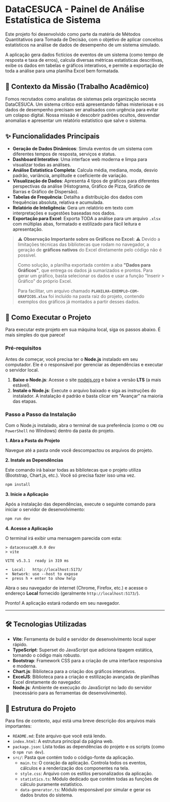 # DataCESUCA - Painel de Análise Estatística de Sistema

Este projeto foi desenvolvido como parte da matéria de Métodos Quantitativos para Tomada de Decisão, com o objetivo de aplicar conceitos estatísticos na análise de dados de desempenho de um sistema simulado.

A aplicação gera dados fictícios de eventos de um sistema (como tempo de resposta e taxa de erros), calcula diversas métricas estatísticas descritivas, exibe os dados em tabelas e gráficos interativos, e permite a exportação de toda a análise para uma planilha Excel bem formatada.

## 📜 Contexto da Missão (Trabalho Acadêmico)

Fomos recrutados como analistas de sistemas pela organização secreta DataCESUCA. Um sistema crítico está apresentando falhas misteriosas e os dados de desempenho precisam ser analisados com urgência para evitar um colapso digital. Nossa missão é descobrir padrões ocultos, desvendar anomalias e apresentar um relatório estatístico que salve o sistema.

## ✨ Funcionalidades Principais

- **Geração de Dados Dinâmicos**: Simula eventos de um sistema com diferentes tempos de resposta, serviços e status.
- **Dashboard Interativo**: Uma interface web moderna e limpa para visualizar todas as análises.
- **Análise Estatística Completa**: Calcula média, mediana, moda, desvio padrão, variância, amplitude e coeficiente de variação.
- **Visualização de Dados**: Apresenta 4 tipos de gráficos para diferentes perspectivas da análise (Histograma, Gráfico de Pizza, Gráfico de Barras e Gráfico de Dispersão).
- **Tabelas de Frequência**: Detalha a distribuição dos dados com frequências absoluta, relativa e acumulada.
- **Relatório de Inteligência**: Gera um relatório em texto com interpretações e sugestões baseadas nos dados.
- **Exportação para Excel**: Exporta TODA a análise para um arquivo `.xlsx` com múltiplas abas, formatado e estilizado para fácil leitura e apresentação.

> ⚠️ **Observação Importante sobre os Gráficos no Excel:** ⚠️
> Devido a limitações técnicas das bibliotecas que rodam no navegador, a geração de **gráficos nativos** do Excel diretamente pelo código não é possível. 
> 
> Como solução, a planilha exportada contém a aba **"Dados para Gráficos"**, que entrega os dados já sumarizados e prontos. Para gerar um gráfico, basta selecionar os dados e usar a função "Inserir > Gráfico" do próprio Excel.
> 
> Para facilitar, um arquivo chamado **`PLANILHA-EXEMPLO-COM-GRAFICOS.xlsx`** foi incluído na pasta raiz do projeto, contendo exemplos dos gráficos já montados a partir desses dados.

## 🚀 Como Executar o Projeto

Para executar este projeto em sua máquina local, siga os passos abaixo. É mais simples do que parece!

### Pré-requisitos

Antes de começar, você precisa ter o **Node.js** instalado em seu computador. Ele é o responsável por gerenciar as dependências e executar o servidor local.

1.  **Baixe o Node.js**: Acesse o site [nodejs.org](https://nodejs.org/) e baixe a versão **LTS** (a mais estável).
2.  **Instale o Node.js**: Execute o arquivo baixado e siga as instruções do instalador. A instalação é padrão e basta clicar em "Avançar" na maioria das etapas.

### Passo a Passo da Instalação

Com o Node.js instalado, abra o terminal de sua preferência (como o `CMD` ou `PowerShell` no Windows) dentro da pasta do projeto.

**1. Abra a Pasta do Projeto**

   Navegue até a pasta onde você descompactou os arquivos do projeto.

**2. Instale as Dependências**

   Este comando irá baixar todas as bibliotecas que o projeto utiliza (Bootstrap, Chart.js, etc.). Você só precisa fazer isso uma vez.

   ```bash
   npm install
   ```

**3. Inicie a Aplicação**

   Após a instalação das dependências, execute o seguinte comando para iniciar o servidor de desenvolvimento:

   ```bash
   npm run dev
   ```

**4. Acesse a Aplicação**

   O terminal irá exibir uma mensagem parecida com esta:

   ```
   > datacesuca@0.0.0 dev
   > vite

   VITE v5.3.1  ready in 319 ms

   ➜  Local:   http://localhost:5173/
   ➜  Network: use --host to expose
   ➜  press h + enter to show help
   ```

   Abra o seu navegador de internet (Chrome, Firefox, etc.) e acesse o endereço **Local** fornecido (geralmente `http://localhost:5173/`).

Pronto! A aplicação estará rodando em seu navegador.

---

## 🛠️ Tecnologias Utilizadas

- **Vite**: Ferramenta de build e servidor de desenvolvimento local super rápido.
- **TypeScript**: Superset do JavaScript que adiciona tipagem estática, tornando o código mais robusto.
- **Bootstrap**: Framework CSS para a criação de uma interface responsiva e moderna.
- **Chart.js**: Biblioteca para a criação dos gráficos interativos.
- **ExcelJS**: Biblioteca para a criação e estilização avançada de planilhas Excel diretamente do navegador.
- **Node.js**: Ambiente de execução do JavaScript no lado do servidor (necessário para as ferramentas de desenvolvimento).

## 📂 Estrutura do Projeto

Para fins de contexto, aqui está uma breve descrição dos arquivos mais importantes:

- `README.md`: Este arquivo que você está lendo.
- `index.html`: A estrutura principal da página web.
- `package.json`: Lista todas as dependências do projeto e os scripts (como o `npm run dev`).
- `src/`: Pasta que contém todo o código-fonte da aplicação.
  - `main.ts`: O coração da aplicação. Controla todos os eventos, cálculos e a renderização dos componentes na tela.
  - `style.css`: Arquivo com os estilos personalizados da aplicação.
  - `statistics.ts`: Módulo dedicado que contém todas as funções de cálculo puramente estatístico.
  - `data-generator.ts`: Módulo responsável por simular e gerar os dados brutos do sistema.
